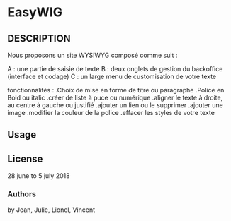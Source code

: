 # EasyWIG

<!--  //décrire en anglais// -->

## DESCRIPTION
Nous proposons un site WYSIWYG composé comme suit :

A : une partie  de saisie de texte
B : deux onglets de gestion du backoffice (interface et codage)
C : un large menu de customisation de votre texte

fonctionnalités :
.Choix de mise en forme de titre ou paragraphe
.Police en Bold ou italic
.créer de liste à puce ou numérique
.aligner le texte à droite, au centre à gauche ou justifié
.ajouter un lien ou le supprimer
.ajouter une image
.modifier la couleur de la police
.effacer les styles de votre texte



## Usage

<!-- //Décrire les éléments dynamique JS//
 -->

 

## License
28 june to 5 july 2018

### Authors
by Jean, Julie, Lionel, Vincent <!-- (rajouter nos lien GIT HUB) -->

